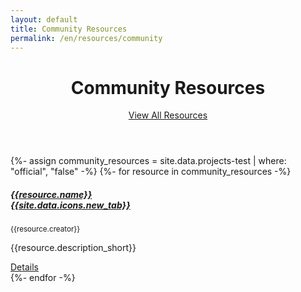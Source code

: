 ```yaml
---
layout: default
title: Community Resources
permalink: /en/resources/community
---
```



<header class="container py-4 mt-5">
  <div class="text-center">
    <h1 class="display-6 fw-bold mb-3">Community Resources</h1>
    <a href="/en/resources/all" class="btn btn-primary btn px-4 m-1">View All Resources</a>
  </div>
</header>

<section class="container py-4 border-bottom">
	<div class="row row-cols-auto justify-content-center mt-4">
    {%- assign community_resources = site.data.projects-test | where: "official", "false" -%}
    {%- for resource in community_resources -%}
      <div class="col mb-4">
        <div class="card rounded-3 h-100" style="width: 18rem;">
          <div class="card-body d-flex align-items-start flex-column">
            <h5 class="card-title text-capitalize">
              <a href="{{resource.link}}" class="text-decoration-none link-dark">{{resource.name}} {{site.data.icons.new_tab}}</a>
            </h5>
            <p class="mb-1 text-muted"><small>{{resource.creator}} </small></p>
            <p class="card-text flex-grow-1">{{resource.description_short}}</p>
            <a href="" class="btn btn-outline-primary btn-sm">Details</a>
          </div>
        </div>
      </div>
    {%- endfor -%}
  </div>
</section>


